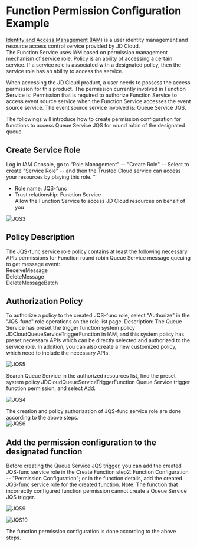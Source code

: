 # Function Permission Configuration Example

[Identity and Access Management (IAM)](https://docs.jdcloud.com/en/iam/product-overview) is a user identity management and resource access control service provided by JD Cloud.                   
The Function Service uses IAM based on permission management mechanism of service role. Policy is an ability of accessing a certain service. If a service role is associated with a designated policy, then the service role has an ability to access the service.                 

When accessing the JD Cloud product, a user needs to possess the access permission for this product. The permission currently involved in Function Service is: Permission that is required to authorize Function Service to access event source service when the Function Service accesses the event source service. The event source service involved is: Queue Service JQS.



The followings will introduce how to create permission configuration for functions to access Queue Service JQS for round robin of the designated queue.

## Create Service Role

Log in IAM Console, go to "Role Management" -- "Create Role" -- Select to create "Service Role" -- and then the Trusted Cloud service can access your resources by playing this role. "

- Role name: JQS-func            
- Trust relationship: Function Service                                
Allow the Function Service to access JD Cloud resources on behalf of you

![JQS3](https://github.com/jdcloudcom/cn/blob/function0116/image/Elastic-Compute/functionservice/JQS3.PNG) 

## Policy Description
The JQS-func service role policy contains at least the following necessary APIs permissions for Function round robin Queue Service message queuing to get message event:        
ReceiveMessage     
DeleteMessage           
DeleteMessageBatch            

## Authorization Policy       
To authorize a policy to the created JQS-func role, select "Authorize" in the "JQS-func" role operations on the role list page.
Description: The Queue Service has preset the trigger function system policy JDCloudQueueServiceTriggerFunction in IAM, and this system policy has preset necessary APIs which can be directly selected and authorized to the service role. In addition, you can also create a new customized policy, which need to include the necessary APIs.  

![JQS5](https://github.com/jdcloudcom/cn/blob/function0116/image/Elastic-Compute/functionservice/JQS5.PNG) 

Search Queue Service in the authorized resources list, find the preset system policy JDCloudQueueServiceTriggerFunction Queue Service trigger function permission, and select Add.

![JQS4](https://github.com/jdcloudcom/cn/blob/function0116/image/Elastic-Compute/functionservice/JQS4.PNG) 

The creation and policy authorization of JQS-func service role are done according to the above steps.      
![JQS6](https://github.com/jdcloudcom/cn/blob/function0116/image/Elastic-Compute/functionservice/JQS6.PNG) 



## Add the permission configuration to the designated function

Before creating the Queue Service JQS trigger, you can add the created JQS-func service role in the Create Function step2: Function Configuration -- "Permission Configuration"; or in the function details, add the created JQS-func service role for the created function.
Note: The function that incorrectly configured function permission cannot create a Queue Service JQS trigger.

![JQS9](https://github.com/jdcloudcom/cn/blob/function0116/image/Elastic-Compute/functionservice/JQS9.png) 

![JQS10](https://github.com/jdcloudcom/cn/blob/function0116/image/Elastic-Compute/functionservice/JQS10.PNG) 

The function permission configuration is done according to the above steps.

